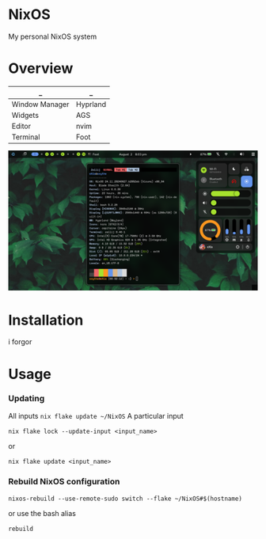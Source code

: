 # NixOS

My personal NixOS system

# Overview
| _ | _ |
| - | - |
| Window Manager | Hyprland
| Widgets | AGS
| Editor | nvim
| Terminal | Foot

![Example](https://github.com/mewoocat/NixOS/blob/main/assets/desktop-3.png)

# Installation
i forgor

# Usage
### Updating
All inputs
`nix flake update ~/NixOS`
A particular input
```
nix flake lock --update-input <input_name>
```
or
```
nix flake update <input_name>
```

### Rebuild NixOS configuration
```
nixos-rebuild --use-remote-sudo switch --flake ~/NixOS#$(hostname)
```
or use the bash alias
```
rebuild
```

